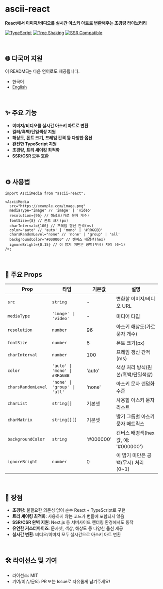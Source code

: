 # ascii-react

**React에서 이미지/비디오를 실시간 아스키 아트로 변환해주는 초경량 라이브러리**

[![TypeScript](https://img.shields.io/badge/TypeScript-Ready-3178C6?logo=typescript)](https://www.typescriptlang.org/)
[![Tree Shaking](https://img.shields.io/badge/Tree%20Shaking-✅-00C853)](tree-shaking)
[![SSR Compatible](https://img.shields.io/badge/SSR-Compatible-FF6B35)](#ssr-support)

<br />

## 🌐 다국어 지원

이 README는 다음 언어로도 제공됩니다.

- 한국어
- [English](./README.md)

<br />

## ✨ 주요 기능

- **이미지/비디오를 실시간 아스키 아트로 변환**
- **컬러/흑백/단일색상 지원**
- **해상도, 폰트 크기, 프레임 간격 등 다양한 옵션**
- **완전한 TypeScript 지원**
- **초경량, 트리 셰이킹 최적화**
- **SSR/CSR 모두 호환**

<br />

## ⚙️ 사용법

```tsx
import AsciiMedia from "ascii-react";

<AsciiMedia
  src="https://example.com/image.png"
  mediaType="image" // 'image' | 'video'
  resolution={96} // 해상도(가로 문자 개수)
  fontSize={8} // 폰트 크기(px)
  charInterval={100} // 프레임 갱신 간격(ms)
  color="auto" // 'auto' | 'mono' | '#RRGGBB'
  charsRandomLevel="none" // 'none' | 'group' | 'all'
  backgroundColor="#000000" // 캔버스 배경색(hex)
  ignoreBright={0.15} // 이 밝기 미만은 공백(무시) 처리 (0~1)
/>;
```

<br />

## 📝 주요 Props

| Prop               | 타입                          | 기본값    | 설명                                 |
| ------------------ | ----------------------------- | --------- | ------------------------------------ |
| `src`              | `string`                      | -         | 변환할 이미지/비디오 URL             |
| `mediaType`        | `'image' \| 'video'`          | -         | 미디어 타입                          |
| `resolution`       | `number`                      | 96        | 아스키 해상도(가로 문자 개수)        |
| `fontSize`         | `number`                      | 8         | 폰트 크기(px)                        |
| `charInterval`     | `number`                      | 100       | 프레임 갱신 간격(ms)                 |
| `color`            | `'auto' \| 'mono' \| #RRGGBB` | 'auto'    | 색상 처리 방식(원본/흑백/단일색상)   |
| `charsRandomLevel` | `'none' \| 'group' \| 'all'`  | 'none'    | 아스키 문자 랜덤화 수준              |
| `charList`         | `string[]`                    | 기본셋    | 사용할 아스키 문자 리스트            |
| `charMatrix`       | `string[][]`                  | 기본셋    | 밝기 그룹별 아스키 문자 매트릭스     |
| `backgroundColor`  | `string`                      | '#000000' | 캔버스 배경색(hex 값, 예: '#000000') |
| `ignoreBright`     | `number`                      | 0         | 이 밝기 미만은 공백(무시) 처리 (0~1) |

<br />

## 🚀 장점

- **초경량**: 불필요한 의존성 없이 순수 React + TypeScript로 구현
- **트리 셰이킹 최적화**: 사용하지 않는 코드가 번들에 포함되지 않음
- **SSR/CSR 완벽 지원**: Next.js 등 서버사이드 렌더링 환경에서도 동작
- **유연한 커스터마이즈**: 문자셋, 색상, 해상도 등 다양한 옵션 제공
- **실시간 변환**: 비디오/이미지 모두 실시간으로 아스키 아트 변환

<br />

## 🛠️ 라이선스 및 기여

- 라이선스: MIT
- 기여/이슈/문의: PR 또는 Issue로 자유롭게 남겨주세요!
